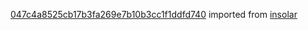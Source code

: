 [047c4a8525cb17b3fa269e7b10b3cc1f1ddfd740](https://github.com/insolar/insolar/commit/047c4a8525cb17b3fa269e7b10b3cc1f1ddfd740) imported from [insolar](https://github.com/insolar/insolar)
